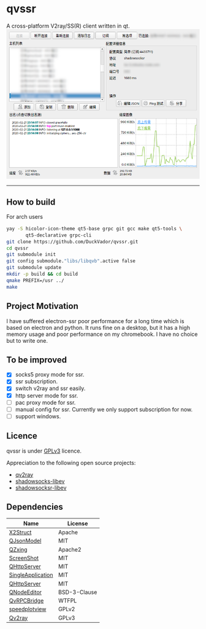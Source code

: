 # qvssr

A cross-platform V2ray/SS(R) client written in qt.
![demo](docs/images/demo.png)

-------------------------------

## How to build
For arch users
````bash
yay -S hicolor-icon-theme qt5-base grpc git gcc make qt5-tools \
       qt5-declarative grpc-cli
git clone https://github.com/DuckVador/qvssr.git
cd qvssr
git submodule init
git config submodule."libs/libqvb".active false
git submodule update
mkdir -p build && cd build
qmake PREFIX=/usr ../
make
````


## Project Motivation

I have suffered electron-ssr poor performance for a long time which is based on electron and python. It runs fine on a desktop, but it has a high memory usage and poor performance on my chromebook.  I have no choice but to write one.

## To be improved

- [x] socks5 proxy mode for ssr.
- [x] ssr subscription.
- [x] switch v2ray and ssr easily.
- [x] http server mode for ssr.
- [ ] pac proxy mode for ssr.
- [ ] manual config for ssr. Currently we only support subscription for now.
- [ ] support windows.

## Licence

qvssr is under [GPLv3](LICENSE) licence.

Appreciation to the following open source projects:

- [qv2ray](https://github.com/Qv2ray/Qv2ray)
- [shadowsocks-libev](https://github.com/shadowsocks/shadowsocks-libev)
- [shadowsocksr-libev](https://web.archive.org/web/20170207153230/https://breakwa11.github.io/)

## Dependencies

| Name                   | License        |
| ---------------------- | -------------- |
| [X2Struct](https://github.com/xyz347/x2struct)   | Apache|
| [QJsonModel](https://github.com/dridk/QJsonModel) | MIT|
| [QZxing](https://github.com/ftylitak/qzxing) | Apache2|
| [ScreenShot](https://github.com/Singein/ScreenShot)                  | MIT |
| [QHttpServer](https://github.com/nikhilm/qhttpserver) | MIT|
| [SingleApplication](https://github.com/itay-grudev/SingleApplication) | MIT|
| [QHttpServer](https://github.com/nikhilm/qhttpserver) | MIT|
| [QNodeEditor](https://github.com/paceholder/nodeeditor) | BSD-3-Clause|
| [QvRPCBridge](https://github.com/Qv2ray/QvRPCBridge)                   | WTFPL       |
| [speedplotview](https://github.com/qbittorrent/qBittorrent)            | GPLv2       |
| [Qv2ray](https://github.com/Qv2ray/Qv2ray)            | GPLv3       |


